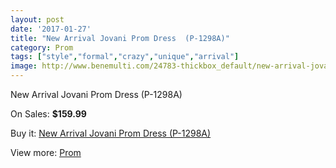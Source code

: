 ```yaml
---
layout: post
date: '2017-01-27'
title: "New Arrival Jovani Prom Dress  (P-1298A)"
category: Prom
tags: ["style","formal","crazy","unique","arrival"]
image: http://www.benemulti.com/24783-thickbox_default/new-arrival-jovani-prom-dress-p-1298a.jpg
---
```

New Arrival Jovani Prom Dress  (P-1298A)

On Sales: **$159.99**
<a href="https://www.benemulti.com/en/prom/9721-new-arrival-jovani-prom-dress-p-1298a.html"><amp-img layout="responsive" width="600" height="600" src="//www.benemulti.com/24783-thickbox_default/new-arrival-jovani-prom-dress-p-1298a.jpg" alt="New Arrival Jovani Prom Dress  (P-1298A) 0" /></a>
<a href="https://www.benemulti.com/en/prom/9721-new-arrival-jovani-prom-dress-p-1298a.html"><amp-img layout="responsive" width="600" height="600" src="//www.benemulti.com/24786-thickbox_default/new-arrival-jovani-prom-dress-p-1298a.jpg" alt="New Arrival Jovani Prom Dress  (P-1298A) 1" /></a>
<a href="https://www.benemulti.com/en/prom/9721-new-arrival-jovani-prom-dress-p-1298a.html"><amp-img layout="responsive" width="600" height="600" src="//www.benemulti.com/24785-thickbox_default/new-arrival-jovani-prom-dress-p-1298a.jpg" alt="New Arrival Jovani Prom Dress  (P-1298A) 2" /></a>
<a href="https://www.benemulti.com/en/prom/9721-new-arrival-jovani-prom-dress-p-1298a.html"><amp-img layout="responsive" width="600" height="600" src="//www.benemulti.com/24784-thickbox_default/new-arrival-jovani-prom-dress-p-1298a.jpg" alt="New Arrival Jovani Prom Dress  (P-1298A) 3" /></a>

Buy it: [New Arrival Jovani Prom Dress  (P-1298A)](https://www.benemulti.com/en/prom/9721-new-arrival-jovani-prom-dress-p-1298a.html "New Arrival Jovani Prom Dress  (P-1298A)")

View more: [Prom](https://www.benemulti.com/en/78-prom "Prom")